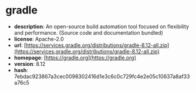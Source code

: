 # gradle

- **description**: An open-source build automation tool focused on flexibility and performance. (Source code and documentation bundled)
- **license**: Apache-2.0
- **url**: [https://services.gradle.org/distributions/gradle-8.12-all.zip](https://services.gradle.org/distributions/gradle-8.12-all.zip)
- **homepage**: [https://gradle.org](https://gradle.org)
- **version**: 8.12
- **hash**: 7ebdac923867a3cec0098302416d1e3c6c0c729fc4e2e05c10637a8af33a76c5

